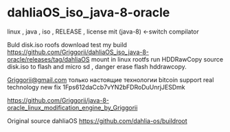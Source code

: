 # dahliaOS_iso_java-8-oracle
linux , java , iso , RELEASE , license mit (java-8) <-switch compilator

Buld disk.iso roofs download test my build https://github.com/Griggorii/dahliaOS_iso_java-8-oracle/releases/tag/dahliaOS mount in linux rootfs run HDDRawCopy source disk.iso to flash and micro sd , danger erase flash hddrawcopy.

Griggorii@gmail.com только настоящие технологии bitcoin support real technology new fix 1Fps612daCcb7vYN2bFDRoDuUnrjJESDmk

https://github.com/Griggorii/java-8-oracle_linux_modification_engine_by_Griggorii

Original source dahliaOS https://github.com/dahlia-os/buildroot
